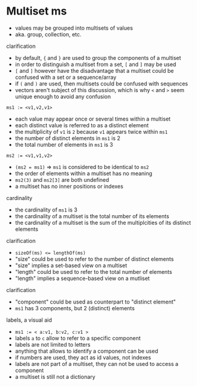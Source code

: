 
<!-- ======================================================================= -->
# Multiset ms

* values may be grouped into multisets of values
* aka. group, collection, etc.

clarification

* by default, `{` and `}` are used to group the components of a multiset
* in order to distinguish a multiset from a set, `[` and `]` may be used
* `[` and `]` however have the disadvantage that a multiset could be
  confused with a set or a sequence/array
* if `(` and `)` are used, then multisets could be confused with sequences
* vectors aren't subject of this discussion, which is why `<` and `>` seem
  unique enough to avoid any confusion

`ms1 := <v1,v2,v1>`

* each value may appear once or several times within a multiset
* each distinct value is referred to as a distinct element
* the multiplicity of `v1` is `2` because `v1` appears twice within `ms1`
* the number of distinct elements in `ms1` is 2
* the total number of elements in `ms1` is 3

`ms2 := <v1,v1,v2>`

* `(ms2 = ms1)` => `ms1` is considered to be identical to `ms2`
* the order of elements within a multiset has no meaning
* `ms2(3)` and `ms2[3]` are both undefined
* a multiset has no inner positions or indexes

cardinality

* the cardinality of `ms1` is 3
* the cardinality of a multiset is
  the total number of its elements
* the cardinality of a multiset is the sum of
  the multiplcities of its distinct elements

clarification

* `sizeOf(ms) <= lengthOf(ms)`
* "size" could be used to refer to the number of distinct elements
* "size" implies a set-based view on a multiset
* "length" could be used to refer to the total number of elements
* "length" implies a sequence-based view on a mutliset

clarification

* "component" could be used as counterpart to "distinct element"
* `ms1` has 3 components, but 2 (distinct) elements

labels, a visual aid

* `ms1 := < a:v1, b:v2, c:v1 >`
* labels `a` to `c` allow to refer to a specific component
* labels are not limited to letters
* anything that allows to identify a component can be used
* if numbers are used, they act as id values, not indexes
* labels are not part of a multiset, they can not be used to access a component
* a multiset is still not a dictionary
